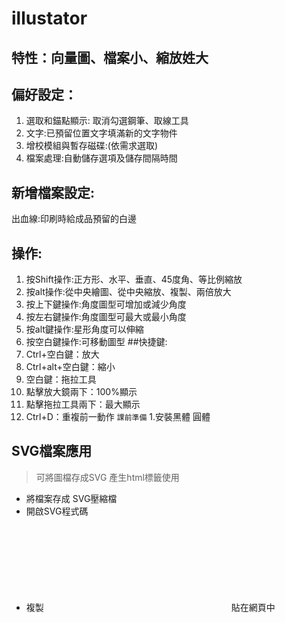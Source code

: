 # illustator

## 特性：向量圖、檔案小、縮放姓大
## 偏好設定：
1. 選取和錨點顯示:
取消勾選鋼筆、取線工具
2. 文字:已預留位置文字填滿新的文字物件
3. 增校模組與暫存磁碟:(依需求選取)
4. 檔案處理:自動儲存選項及儲存間隔時間

## 新增檔案設定:
出血線:印刷時給成品預留的白邊
## 操作:
1. 按Shift操作:正方形、水平、垂直、45度角、等比例縮放
2. 按alt操作:從中央繪圖、從中央縮放、複製、兩倍放大
3. 按上下鍵操作:角度圖型可增加或減少角度
4. 按左右鍵操作:角度圖型可最大或最小角度
5. 按alt鍵操作:星形角度可以伸縮
6. 按空白鍵操作:可移動圖型
##快捷鍵:
1. Ctrl+空白鍵：放大
2. Ctrl+alt+空白鍵：縮小
3. 空白鍵：拖拉工具
4. 點擊放大鏡兩下：100%顯示
5. 點擊拖拉工具兩下：最大顯示
6. Ctrl+D：重複前一動作
`課前準備`
1.安裝黑體 圓體
## SVG檔案應用
> 可將圖檔存成SVG 產生html標籤使用

- 將檔案存成 SVG壓縮檔
- 開啟SVG程式碼
- 複製<svg>------</svg>貼在網頁中
